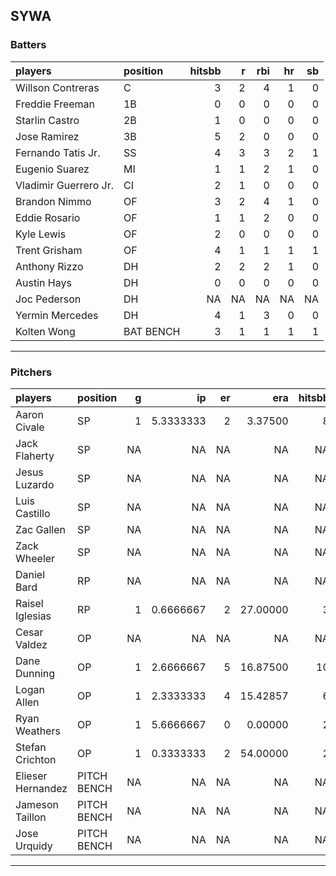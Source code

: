 ## SYWA

### Batters

 
|players               |position  | hitsbb|  r| rbi| hr| sb| 
|:---------------------|:---------|------:|--:|---:|--:|--:| 
|Willson Contreras     |C         |      3|  2|   4|  1|  0| 
|Freddie Freeman       |1B        |      0|  0|   0|  0|  0| 
|Starlin Castro        |2B        |      1|  0|   0|  0|  0| 
|Jose Ramirez          |3B        |      5|  2|   0|  0|  0| 
|Fernando Tatis Jr.    |SS        |      4|  3|   3|  2|  1| 
|Eugenio Suarez        |MI        |      1|  1|   2|  1|  0| 
|Vladimir Guerrero Jr. |CI        |      2|  1|   0|  0|  0| 
|Brandon Nimmo         |OF        |      3|  2|   4|  1|  0| 
|Eddie Rosario         |OF        |      1|  1|   2|  0|  0| 
|Kyle Lewis            |OF        |      2|  0|   0|  0|  0| 
|Trent Grisham         |OF        |      4|  1|   1|  1|  1| 
|Anthony Rizzo         |DH        |      2|  2|   2|  1|  0| 
|Austin Hays           |DH        |      0|  0|   0|  0|  0| 
|Joc Pederson          |DH        |     NA| NA|  NA| NA| NA| 
|Yermin Mercedes       |DH        |      4|  1|   3|  0|  0| 
|Kolten Wong           |BAT BENCH |      3|  1|   1|  1|  1| 


* * *

### Pitchers

 
|players           |position    |  g|        ip| er|      era| hitsbb|      whip| so|  w| sv| 
|:-----------------|:-----------|--:|---------:|--:|--------:|------:|---------:|--:|--:|--:| 
|Aaron Civale      |SP          |  1| 5.3333333|  2|  3.37500|      8| 1.5000000|  6|  0|  0| 
|Jack Flaherty     |SP          | NA|        NA| NA|       NA|     NA|        NA| NA| NA| NA| 
|Jesus Luzardo     |SP          | NA|        NA| NA|       NA|     NA|        NA| NA| NA| NA| 
|Luis Castillo     |SP          | NA|        NA| NA|       NA|     NA|        NA| NA| NA| NA| 
|Zac Gallen        |SP          | NA|        NA| NA|       NA|     NA|        NA| NA| NA| NA| 
|Zack Wheeler      |SP          | NA|        NA| NA|       NA|     NA|        NA| NA| NA| NA| 
|Daniel Bard       |RP          | NA|        NA| NA|       NA|     NA|        NA| NA| NA| NA| 
|Raisel Iglesias   |RP          |  1| 0.6666667|  2| 27.00000|      3| 4.5000000|  0|  0|  0| 
|Cesar Valdez      |OP          | NA|        NA| NA|       NA|     NA|        NA| NA| NA| NA| 
|Dane Dunning      |OP          |  1| 2.6666667|  5| 16.87500|     10| 3.7500000|  2|  0|  0| 
|Logan Allen       |OP          |  1| 2.3333333|  4| 15.42857|      6| 2.5714286|  1|  0|  0| 
|Ryan Weathers     |OP          |  1| 5.6666667|  0|  0.00000|      2| 0.3529412|  6|  0|  0| 
|Stefan Crichton   |OP          |  1| 0.3333333|  2| 54.00000|      2| 6.0000000|  0|  0|  0| 
|Elieser Hernandez |PITCH BENCH | NA|        NA| NA|       NA|     NA|        NA| NA| NA| NA| 
|Jameson Taillon   |PITCH BENCH | NA|        NA| NA|       NA|     NA|        NA| NA| NA| NA| 
|Jose Urquidy      |PITCH BENCH | NA|        NA| NA|       NA|     NA|        NA| NA| NA| NA| 


* * *


